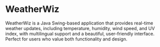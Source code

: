 # WeatherWiz
WeatherWiz is a Java Swing-based application that provides real-time weather updates, including temperature, humidity, wind speed, and UV index, with multilingual support and a beautiful, user-friendly interface. Perfect for users who value both functionality and design.

